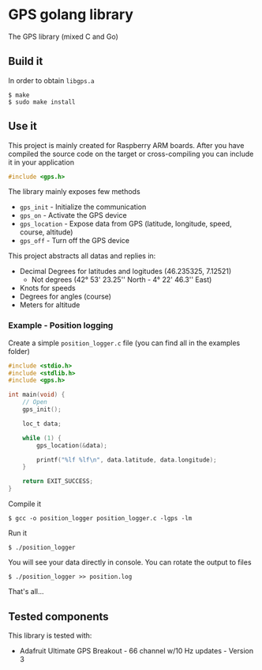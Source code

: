 # GPS golang library

The GPS library (mixed C and Go)

## Build it

In order to obtain `libgps.a`

```shell
$ make
$ sudo make install
```

## Use it

This project is mainly created for Raspberry ARM boards. After you have
compiled the source code on the target or cross-compiling you can include it
in your application

```c
#include <gps.h>
```

The library mainly exposes few methods

 * `gps_init` - Initialize the communication
 * `gps_on` - Activate the GPS device
 * `gps_location` - Expose data from GPS (latitude, longitude, speed, course, altitude)
 * `gps_off` - Turn off the GPS device

This project abstracts all datas and replies in:

 * Decimal Degrees for latitudes and logitudes (46.235325, 7.12521)
   * Not degrees (42° 53' 23.25'' North - 4° 22' 46.3'' East)
 * Knots for speeds
 * Degrees for angles (course)
 * Meters for altitude

### Example - Position logging

Create a simple `position_logger.c` file (you can find all in the examples folder)

```c
#include <stdio.h>
#include <stdlib.h>
#include <gps.h>

int main(void) {
    // Open
    gps_init();

    loc_t data;

    while (1) {
        gps_location(&data);

        printf("%lf %lf\n", data.latitude, data.longitude);
    }

    return EXIT_SUCCESS;
}
```

Compile it

```shell
$ gcc -o position_logger position_logger.c -lgps -lm
```

Run it

```shell
$ ./position_logger
```

You will see your data directly in console. You can rotate the output to
files

```shell
$ ./position_logger >> position.log
```

That's all...

## Tested components

This library is tested with:

 * Adafruit Ultimate GPS Breakout - 66 channel w/10 Hz updates - Version 3

